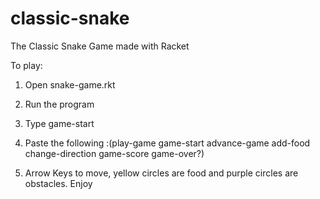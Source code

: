 # classic-snake
The Classic Snake Game made with Racket 


To play:

1. Open snake-game.rkt

2. Run the program

3. Type game-start

4. Paste the following :(play-game
game-start advance-game add-food change-direction game-score game-over?)

5. Arrow Keys to move, yellow circles are food and purple circles are obstacles. Enjoy
